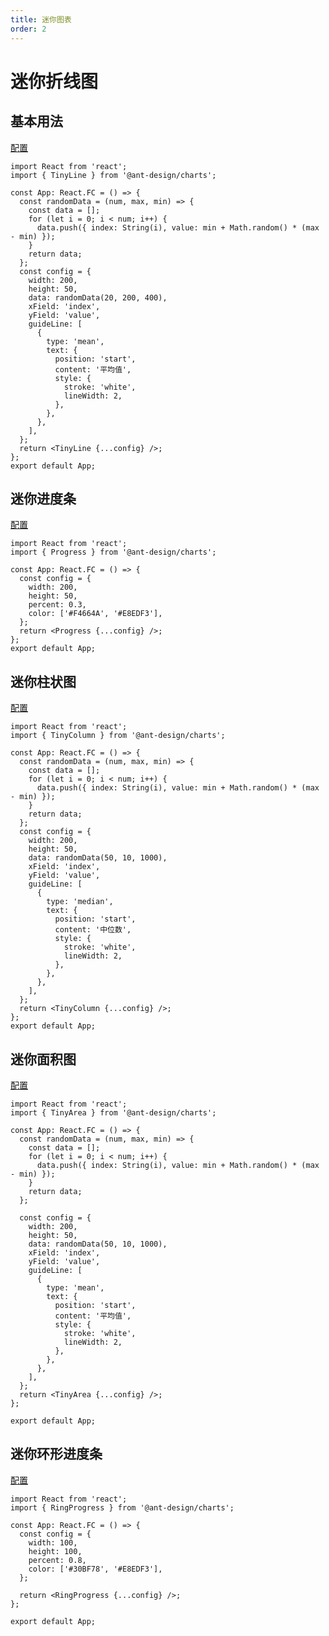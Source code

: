 ```yaml
---
title: 迷你图表
order: 2
---
```


# 迷你折线图

## 基本用法

<a href="https://antv-g2plot.gitee.io/zh/examples/sparkline/multiple/API" target="_blank">配置</a>

```tsx
import React from 'react';
import { TinyLine } from '@ant-design/charts';

const App: React.FC = () => {
  const randomData = (num, max, min) => {
    const data = [];
    for (let i = 0; i < num; i++) {
      data.push({ index: String(i), value: min + Math.random() * (max - min) });
    }
    return data;
  };
  const config = {
    width: 200,
    height: 50,
    data: randomData(20, 200, 400),
    xField: 'index',
    yField: 'value',
    guideLine: [
      {
        type: 'mean',
        text: {
          position: 'start',
          content: '平均值',
          style: {
            stroke: 'white',
            lineWidth: 2,
          },
        },
      },
    ],
  };
  return <TinyLine {...config} />;
};
export default App;
```

## 迷你进度条

<a href="https://antv-g2plot.gitee.io/zh/examples/sparkline/multiple/API" target="_blank">配置</a>

```tsx
import React from 'react';
import { Progress } from '@ant-design/charts';

const App: React.FC = () => {
  const config = {
    width: 200,
    height: 50,
    percent: 0.3,
    color: ['#F4664A', '#E8EDF3'],
  };
  return <Progress {...config} />;
};
export default App;
```

## 迷你柱状图

<a href="https://antv-g2plot.gitee.io/zh/examples/sparkline/multiple/API" target="_blank">配置</a>

```tsx
import React from 'react';
import { TinyColumn } from '@ant-design/charts';

const App: React.FC = () => {
  const randomData = (num, max, min) => {
    const data = [];
    for (let i = 0; i < num; i++) {
      data.push({ index: String(i), value: min + Math.random() * (max - min) });
    }
    return data;
  };
  const config = {
    width: 200,
    height: 50,
    data: randomData(50, 10, 1000),
    xField: 'index',
    yField: 'value',
    guideLine: [
      {
        type: 'median',
        text: {
          position: 'start',
          content: '中位数',
          style: {
            stroke: 'white',
            lineWidth: 2,
          },
        },
      },
    ],
  };
  return <TinyColumn {...config} />;
};
export default App;
```

## 迷你面积图

<a href="https://antv-g2plot.gitee.io/zh/examples/sparkline/multiple/API" target="_blank">配置</a>

```tsx
import React from 'react';
import { TinyArea } from '@ant-design/charts';

const App: React.FC = () => {
  const randomData = (num, max, min) => {
    const data = [];
    for (let i = 0; i < num; i++) {
      data.push({ index: String(i), value: min + Math.random() * (max - min) });
    }
    return data;
  };

  const config = {
    width: 200,
    height: 50,
    data: randomData(50, 10, 1000),
    xField: 'index',
    yField: 'value',
    guideLine: [
      {
        type: 'mean',
        text: {
          position: 'start',
          content: '平均值',
          style: {
            stroke: 'white',
            lineWidth: 2,
          },
        },
      },
    ],
  };
  return <TinyArea {...config} />;
};

export default App;
```

## 迷你环形进度条

<a href="https://antv-g2plot.gitee.io/zh/examples/sparkline/multiple/API" target="_blank">配置</a>

```tsx
import React from 'react';
import { RingProgress } from '@ant-design/charts';

const App: React.FC = () => {
  const config = {
    width: 100,
    height: 100,
    percent: 0.8,
    color: ['#30BF78', '#E8EDF3'],
  };

  return <RingProgress {...config} />;
};

export default App;
```
